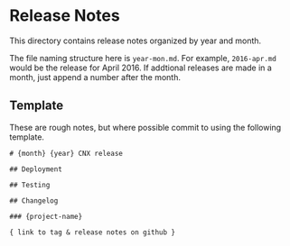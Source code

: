 # Release Notes

This directory contains release notes organized by year and month.

The file naming structure here is `year-mon.md`. For example, `2016-apr.md` would be the release for April 2016. If addtional releases are made in a month, just append a number after the month.

## Template

These are rough notes, but where possible commit to using the following template.

```
# {month} {year} CNX release

## Deployment

## Testing

## Changelog

### {project-name}

{ link to tag & release notes on github }
```
